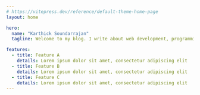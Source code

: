 ```yaml
---
# https://vitepress.dev/reference/default-theme-home-page
layout: home

hero:
  name: "Karthick Soundarrajan"
  tagline: Welcome to my blog. I write about web development, programming, and other stuff.

features:
  - title: Feature A
    details: Lorem ipsum dolor sit amet, consectetur adipiscing elit
  - title: Feature B
    details: Lorem ipsum dolor sit amet, consectetur adipiscing elit
  - title: Feature C
    details: Lorem ipsum dolor sit amet, consectetur adipiscing elit
---
```


